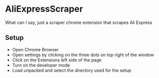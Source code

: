 # AliExpressScraper
What can I say, just a scraper chrome extension that scrapes Ali Express

## Setup
* Open Chrome Browser
* Open settings by clicking on the three dots on top right of the window
* Click on the Extensions left side of the page
* Turn on the developer mode
* Load unpacked and select the directory used for the setup
